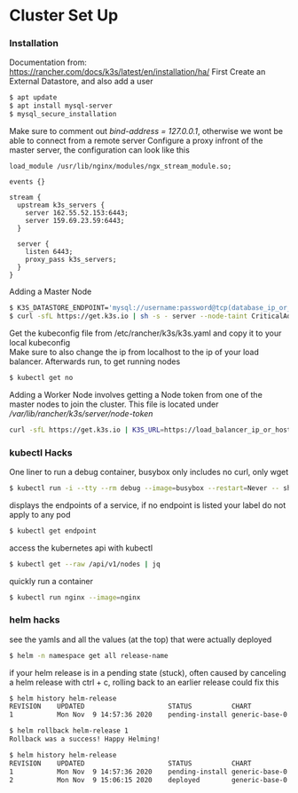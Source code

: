 # Cluster Set Up
### Installation
Documentation from: https://rancher.com/docs/k3s/latest/en/installation/ha/
First Create an External Datastore, and also add a user
```bash
$ apt update
$ apt install mysql-server
$ mysql_secure_installation
```
Make sure to comment out *bind-address = 127.0.0.1*, otherwise we wont be able to connect from a remote server
Configure a proxy infront of the master server, the configuration can look like this
```nginx
load_module /usr/lib/nginx/modules/ngx_stream_module.so;

events {}

stream {
  upstream k3s_servers {
    server 162.55.52.153:6443;
    server 159.69.23.59:6443;
  }

  server {
    listen 6443;
    proxy_pass k3s_servers;
  }
}
```
Adding a Master Node
```bash
$ K3S_DATASTORE_ENDPOINT='mysql://username:password@tcp(database_ip_or_hostname:port)/database'
$ curl -sfL https://get.k3s.io | sh -s - server --node-taint CriticalAddonsOnly=true:NoExecute --tls-san load_balancer_ip_or_hostname
```
Get the kubeconfig file from /etc/rancher/k3s/k3s.yaml and copy it to your local kubeconfig    
Make sure to also change the ip from localhost to the ip of your load balancer. Afterwards run, to get running nodes
```bash
$ kubectl get no
```
Adding a Worker Node involves getting a Node token from one of the master nodes to join the cluster. This file is located under */var/lib/rancher/k3s/server/node-token*
```bash
curl -sfL https://get.k3s.io | K3S_URL=https://load_balancer_ip_or_hostname:6443 K3S_TOKEN=mynodetoken sh -
```
### kubectl Hacks
One liner to run a debug container, busybox only includes no curl, only wget
```bash
$ kubectl run -i --tty --rm debug --image=busybox --restart=Never -- sh  
```
displays the endpoints of a service, if no endpoint is listed your label do not apply to any pod
```bash
$ kubectl get endpoint
```
access the kubernetes api with kubectl
```bash
$ kubectl get --raw /api/v1/nodes | jq
```
quickly run a container
```bash
$ kubectl run nginx --image=nginx
```
### helm hacks
see the yamls and all the values (at the top) that were actually deployed
```bash
$ helm -n namespace get all release-name  
```
if your helm release is in a pending state (stuck), often caused by canceling a helm release with ctrl + c, rolling back to an earlier release could fix this
```bash
$ helm history helm-release
REVISION	UPDATED                 	STATUS         	CHART             	APP VERSION	DESCRIPTION             
1       	Mon Nov  9 14:57:36 2020	pending-install	generic-base-0.2.1	0.1.0      	Initial install underway

$ helm rollback helm-release 1
Rollback was a success! Happy Helming!

$ helm history helm-release
REVISION	UPDATED                 	STATUS         	CHART             	APP VERSION	DESCRIPTION             
1       	Mon Nov  9 14:57:36 2020	pending-install	generic-base-0.2.1	0.1.0      	Initial install underway
2       	Mon Nov  9 15:06:15 2020	deployed       	generic-base-0.2.1	0.1.0      	Rollback to 1  
```
